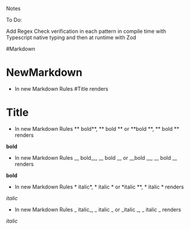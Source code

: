 Notes

To Do:

Add Regex Check verification in each pattern in compile time with Typescript native typing and then at runtime with Zod

#Markdown

#         NewMarkdown

+ In new Markdown Rules #Title renders

# Title

+ In new Markdown Rules ** bold**, ** bold ** or **bold **, **    bold   ** renders

**bold**

+ In new Markdown Rules __ bold__, __ bold __ or __bold __, __    bold   __ renders

__bold__

+ In new Markdown Rules * italic*, * italic * or *italic **, *    italic   * renders

*italic*

+ In new Markdown Rules _ italic_, _ italic _ or _italic _, _    italic   _ renders

_italic_
